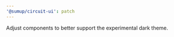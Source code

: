 ```yaml
---
'@sumup/circuit-ui': patch
---
```


Adjust components to better support the experimental dark theme.
